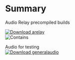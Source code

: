# Summary
Audio Relay precompiled builds  
  
[![Download arelay](https://a.fsdn.com/con/app/sf-download-button)](https://sourceforge.net/projects/arelay/files/arelay.img/download)  
![Contains](https://github.com/scripting-drafts/Dev-Toolkit/tree/main/Audio/Android%20Audio%20-%20Deployment#readme)  

Audio for testing  
[![Download generalaudio](https://a.fsdn.com/con/app/sf-download-button)](https://sourceforge.net/projects/generalaudio.arelay.p/files/AudioForTesting/download)  
 
